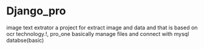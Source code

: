 # Django_pro
image text extrator a project for extract image and data and that is based on ocr technology.!, 
pro_one basically manage files and connect with mysql databse(basic)
